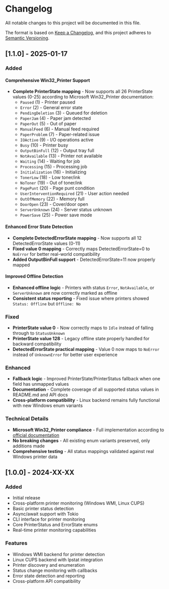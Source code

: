 # Changelog

All notable changes to this project will be documented in this file.

The format is based on [Keep a Changelog](https://keepachangelog.com/en/1.0.0/),
and this project adheres to [Semantic Versioning](https://semver.org/spec/v2.0.0.html).

## [1.1.0] - 2025-01-17

### Added

#### Comprehensive Win32_Printer Support
- **Complete PrinterState mapping** - Now supports all 26 PrinterState values (0-25) according to Microsoft Win32_Printer documentation:
  - `Paused` (1) - Printer paused
  - `Error` (2) - General error state
  - `PendingDeletion` (3) - Queued for deletion
  - `PaperJam` (4) - Paper jam detected
  - `PaperOut` (5) - Out of paper
  - `ManualFeed` (6) - Manual feed required
  - `PaperProblem` (7) - Paper-related issue
  - `IOActive` (9) - I/O operations active
  - `Busy` (10) - Printer busy
  - `OutputBinFull` (12) - Output tray full
  - `NotAvailable` (13) - Printer not available
  - `Waiting` (14) - Waiting for job
  - `Processing` (15) - Processing job
  - `Initialization` (16) - Initializing
  - `TonerLow` (18) - Low toner/ink
  - `NoToner` (19) - Out of toner/ink
  - `PagePunt` (20) - Page punt condition
  - `UserInterventionRequired` (21) - User action needed
  - `OutOfMemory` (22) - Memory full
  - `DoorOpen` (23) - Cover/door open
  - `ServerUnknown` (24) - Server status unknown
  - `PowerSave` (25) - Power save mode

#### Enhanced Error State Detection
- **Complete DetectedErrorState mapping** - Now supports all 12 DetectedErrorState values (0-11)
- **Fixed value 0 mapping** - Correctly maps DetectedErrorState=0 to `NoError` for better real-world compatibility
- **Added OutputBinFull support** - DetectedErrorState=11 now properly mapped

#### Improved Offline Detection
- **Enhanced offline logic** - Printers with status `Error`, `NotAvailable`, or `ServerUnknown` are now correctly marked as offline
- **Consistent status reporting** - Fixed issue where printers showed `Status: Offline` but `Offline: No`

### Fixed
- **PrinterState value 0** - Now correctly maps to `Idle` instead of falling through to `StatusUnknown`
- **PrinterState value 128** - Legacy offline state properly handled for backward compatibility
- **DetectedErrorState practical mapping** - Value 0 now maps to `NoError` instead of `UnknownError` for better user experience

### Enhanced
- **Fallback logic** - Improved PrinterState/PrinterStatus fallback when one field has unmapped values
- **Documentation** - Complete coverage of all supported status values in README.md and API docs
- **Cross-platform compatibility** - Linux backend remains fully functional with new Windows enum variants

### Technical Details
- **Microsoft Win32_Printer compliance** - Full implementation according to [official documentation](https://learn.microsoft.com/en-us/windows/win32/cimwin32prov/win32-printer)
- **No breaking changes** - All existing enum variants preserved, only additions made
- **Comprehensive testing** - All status mappings validated against real Windows printer data

## [1.0.0] - 2024-XX-XX

### Added
- Initial release
- Cross-platform printer monitoring (Windows WMI, Linux CUPS)
- Basic printer status detection
- Async/await support with Tokio
- CLI interface for printer monitoring
- Core PrinterStatus and ErrorState enums
- Real-time printer monitoring capabilities

### Features
- Windows WMI backend for printer detection
- Linux CUPS backend with lpstat integration
- Printer discovery and enumeration
- Status change monitoring with callbacks
- Error state detection and reporting
- Cross-platform API compatibility